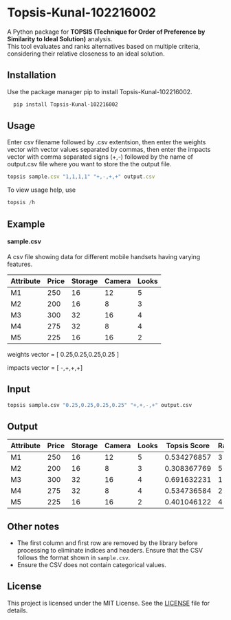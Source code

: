 
# Topsis-Kunal-102216002

A Python package for **TOPSIS (Technique for Order of Preference by Similarity to Ideal Solution)** analysis.  
This tool evaluates and ranks alternatives based on multiple criteria, considering their relative closeness to an ideal solution.

## Installation

Use the package manager pip to install Topsis-Kunal-102216002.

```bash
  pip install Topsis-Kunal-102216002
```
    
## Usage
Enter csv filename followed by .csv extentsion, then enter the weights vector with vector values separated by commas, then enter the impacts vector with comma separated signs (+,-) followed by the name of output.csv file where you want to store the the output file.
```javascript
topsis sample.csv "1,1,1,1" "+,-,+,+" output.csv
```
To view usage help, use
```javascript
topsis /h
```

## Example
#### sample.csv

A csv file showing data for different mobile handsets having varying features.

| Attribute | Price | Storage | Camera | Looks |
|-----------|-------|---------|--------|-------|
| M1        | 250   | 16      | 12     | 5     |
| M2        | 200   | 16      | 8      | 3     |
| M3        | 300   | 32      | 16     | 4     |
| M4        | 275   | 32      | 8      | 4     |
| M5        | 225   | 16      | 16     | 2     |

weights vector = [ 0.25,0.25,0.25,0.25 ]

impacts vector = [ -,+,+,+]

## Input

```bash
topsis sample.csv "0.25,0.25,0.25,0.25" "+,+,-,+" output.csv
```

## Output

| Attribute | Price | Storage | Camera | Looks | Topsis Score   | Rank |
|-----------|-------|---------|--------|-------|----------------|------|
| M1        | 250   | 16      | 12     | 5     | 0.534276857    | 3    |
| M2        | 200   | 16      | 8      | 3     | 0.308367769    | 5    |
| M3        | 300   | 32      | 16     | 4     | 0.691632231    | 1    |
| M4        | 275   | 32      | 8      | 4     | 0.534736584    | 2    |
| M5        | 225   | 16      | 16     | 2     | 0.401046122    | 4    |


## Other notes
- The first column and first row are removed by the library before processing to eliminate indices and headers. Ensure that the CSV follows the format shown in `sample.csv`.
- Ensure the CSV does not contain categorical values.


## License

This project is licensed under the MIT License. See the [LICENSE](LICENSE) file for details.
